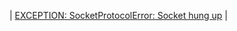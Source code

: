 | [EXCEPTION: SocketProtocolError: Socket hung up](https://github.com/SocketCluster/socketcluster/issues/184) |
